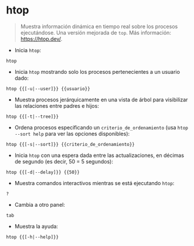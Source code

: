 # htop

> Muestra información dinámica en tiempo real sobre los procesos ejecutándose. Una versión mejorada de `top`.
> Más información: <https://htop.dev/>.

- Inicia `htop`:

`htop`

- Inicia `htop` mostrando solo los procesos pertenecientes a un usuario dado:

`htop {{[-u|--user]}} {{usuario}}`

- Muestra procesos jerárquicamente en una vista de árbol para visibilizar las relaciones entre padres e hijos:

`htop {{[-t|--tree]}}`

- Ordena procesos especificando un `criterio_de_ordenamiento` (usa `htop --sort help` para ver las opciones disponibles):

`htop {{[-s|--sort]}} {{criterio_de_ordenamiento}}`

- Inicia `htop` con una espera dada entre las actualizaciones, en décimas de segundo (es decir, 50 = 5 segundos):

`htop {{[-d|--delay]}} {{50}}`

- Muestra comandos interactivos mientras se está ejecutando `htop`:

`?`

- Cambia a otro panel:

`tab`

- Muestra la ayuda:

`htop {{[-h|--help]}}`
